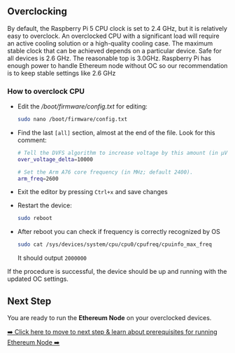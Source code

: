 ## Overclocking


By default, the Raspberry Pi 5 CPU clock is set to 2.4 GHz, but it is relatively easy to overclock. An overclocked CPU with a significant load will require an active cooling solution or a high-quality cooling case. 
The maximum stable clock that can be achieved depends on a particular device.
Safe for all devices is 2.6 GHz.
The reasonable top is 3.0GHz.
Raspberry Pi has enough power to handle Ethereum node without OC so our recommendation is to keep stable settings like 2.6 GHz


### How to overclock CPU
- Edit the _/boot/firmware/config.txt_ for editing:
  ```bash
  sudo nano /boot/firmware/config.txt
  ```
- Find the last `[all]` section, almost at the end of the file. Look for this comment:
   ```bash
   # Tell the DVFS algorithm to increase voltage by this amount (in µV; default 0).
   over_voltage_delta=10000

   # Set the Arm A76 core frequency (in MHz; default 2400).
   arm_freq=2600
   ```
- Exit the editor by pressing `Ctrl+x` and save changes
- Restart the device:
  ```bash
  sudo reboot
  ```
- After reboot you can check if frequency is correctly recognized by OS
  
   ```bash
  sudo cat /sys/devices/system/cpu/cpu0/cpufreq/cpuinfo_max_freq
   ```

  It should output `2000000`


If the procedure is successful, the device should be up and running with the updated OC settings.

## Next Step
You are ready to run the **Ethereum Node** on your overclocked devices.

[➡️ Click here to move to next step & learn about prerequisites for running Ethereum Node  ➡️](../2-run/1-geth-node.md)
